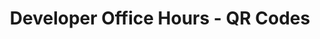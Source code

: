 ---
title: "Developer Office Hours - QR Codes"
description: "This course goes through Algorand QR Code based transaction. The different uses of QR codes are also covered, namely: Atomic Algo Transactions Asset Transactions: Opt-in, Close-in, Transfer Application Calls Account Info and Labeling Communications Authorization Asset Info Communication"
type: "course"
category: "Developer Office Hours,Algorand Integrations"
difficulty: "Advanced"
summary: "Algorand QR code-based transactions"
file_path: ""
image: "https://assets-global.website-files.com/5e39e095596498a8b9624af1/5ffca6e3e0d8ad9231cc2af6_Portfolio-course---final.png"
link: "https://www.youtube.com/watch?v=RzP3y42Lf4o&list=PLpAdAjL5F75CnEULZXsJHhvKB_yPEuRR4&index=3&ab_channel=Algorand"
status: "open"
---